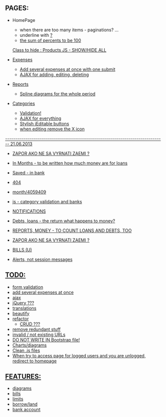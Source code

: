 PAGES:
------

* HomePage 
    * when there are too many items - paginations? ...
    * underline with <u> ?
    * the sum of percents to be 100

    Class to hide : Products
    JS - SHOW/HIDE ALL

* Expenses
    * Add several expenses at once with one submit
    * AJAX for adding, editing, deleting

* Reports
    * Spline diagrams for the whole period

* Categories
    * Validation! 
    * AJAX for everything
    * Stylish jEditable buttons
    * when editing remove the X icon

-------------------------------------------------------------------------------- 21.06.2013

* ZAPOR AKO NE SA VYRNATI ZAEMI ?
* In Months - to be written how much money are for loans
* Saved - in bank
* 404 
* month/4059409
* js - category validation and banks

* NOTIFICATIONS 
* Debts, loans - the return what happens to money?
* REPORTS, MONEY - TO COUNT LOANS AND DEBTS, TOO
* ZAPOR AKO NE SA VYRNATI ZAEMI ? 
* BILLS (U)  

* Alerts, not session messages

TOD0:
-----

* form validation
* add several expenses at once
* ajax
* jQuery ???
* translations
* beautify
* refactor
  * CRUD ???
* remove redundant stuff
* invalid / not existing URLs
* DO NOT WRITE IN Bootstrap file!
* Charts/diagrams
* Clean .js files
* When try to access page for logged users and you are unlogged, redirect to homepage

FEATURES:
---------

* diagrams
* bills
* limits
* borrow/land
* bank account
